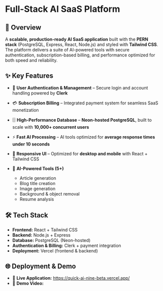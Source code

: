 # Full-Stack AI SaaS Platform

## 🚀 Overview

A **scalable, production-ready AI SaaS application** built with the **PERN stack** (PostgreSQL, Express, React, Node.js) and styled with **Tailwind CSS**. The platform delivers a suite of AI-powered tools with secure authentication, subscription-based billing, and performance optimized for both speed and reliability.

## ✨ Key Features

* 🔑 **User Authentication & Management** – Secure login and account handling powered by **Clerk**
* 💳 **Subscription Billing** – Integrated payment system for seamless SaaS monetization
* 🗄️ **High-Performance Database** – **Neon-hosted PostgreSQL**, built to scale with **10,000+ concurrent users**
* ⚡ **Fast AI Processing** – AI tools optimized for **average response times under 10 seconds**
* 📱 **Responsive UI** – Optimized for **desktop and mobile** with React + Tailwind CSS
* 🤖 **AI-Powered Tools (5+)**

  * Article generation
  * Blog title creation
  * Image generation
  * Background & object removal
  * Resume analysis

## 🛠️ Tech Stack

* **Frontend:** React + Tailwind CSS
* **Backend:** Node.js + Express
* **Database:** PostgreSQL (Neon-hosted)
* **Authentication & Billing:** Clerk + payment integration
* **Deployment:** Vercel (frontend & backend)

## 🌐 Deployment & Demo

* 🔗 **Live Application:** https://quick-ai-nine-beta.vercel.app/
* 🎥 **Demo Video:** 
